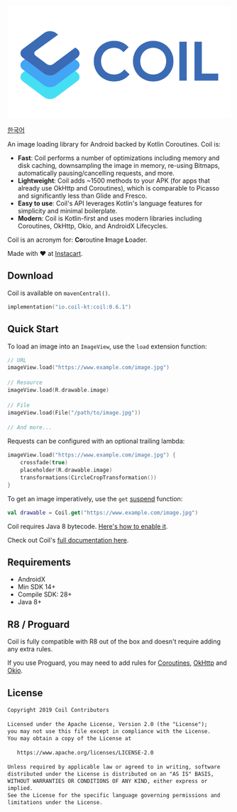 ﻿![Coil](logo.svg)

[한국어](README-ko.md)

An image loading library for Android backed by Kotlin Coroutines. Coil is:

- **Fast**: Coil performs a number of optimizations including memory and disk caching, downsampling the image in memory, re-using Bitmaps, automatically pausing/cancelling requests, and more.
- **Lightweight**: Coil adds ~1500 methods to your APK (for apps that already use OkHttp and Coroutines), which is comparable to Picasso and significantly less than Glide and Fresco.
- **Easy to use**: Coil's API leverages Kotlin's language features for simplicity and minimal boilerplate.
- **Modern**: Coil is Kotlin-first and uses modern libraries including Coroutines, OkHttp, Okio, and AndroidX Lifecycles.

Coil is an acronym for: **Co**routine **I**mage **L**oader.

Made with ❤️ at [Instacart](https://www.instacart.com).

## Download

Coil is available on `mavenCentral()`.

```kotlin
implementation("io.coil-kt:coil:0.6.1")
```

## Quick Start

To load an image into an `ImageView`, use the `load` extension function:

```kotlin
// URL
imageView.load("https://www.example.com/image.jpg")

// Resource
imageView.load(R.drawable.image)

// File
imageView.load(File("/path/to/image.jpg"))

// And more...
```

Requests can be configured with an optional trailing lambda:

```kotlin
imageView.load("https://www.example.com/image.jpg") {
    crossfade(true)
    placeholder(R.drawable.image)
    transformations(CircleCropTransformation())
}
```

To get an image imperatively, use the `get` [suspend](https://kotlinlang.org/docs/reference/coroutines/basics.html) function:

```kotlin
val drawable = Coil.get("https://www.example.com/image.jpg")
```

Coil requires Java 8 bytecode. [Here's how to enable it](https://coil-kt.github.io/coil/getting_started/#java-8). 

Check out Coil's [full documentation here](https://coil-kt.github.io/coil/).

## Requirements

- AndroidX
- Min SDK 14+
- Compile SDK: 28+
- Java 8+

## R8 / Proguard

Coil is fully compatible with R8 out of the box and doesn't require adding any extra rules.

If you use Proguard, you may need to add rules for [Coroutines](https://github.com/Kotlin/kotlinx.coroutines/blob/master/kotlinx-coroutines-core/jvm/resources/META-INF/proguard/coroutines.pro), [OkHttp](https://github.com/square/okhttp/blob/master/okhttp/src/main/resources/META-INF/proguard/okhttp3.pro) and [Okio](https://github.com/square/okio/blob/master/okio/src/jvmMain/resources/META-INF/proguard/okio.pro).

## License

    Copyright 2019 Coil Contributors

    Licensed under the Apache License, Version 2.0 (the "License");
    you may not use this file except in compliance with the License.
    You may obtain a copy of the License at

       https://www.apache.org/licenses/LICENSE-2.0

    Unless required by applicable law or agreed to in writing, software
    distributed under the License is distributed on an "AS IS" BASIS,
    WITHOUT WARRANTIES OR CONDITIONS OF ANY KIND, either express or implied.
    See the License for the specific language governing permissions and
    limitations under the License.

